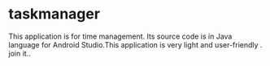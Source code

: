 # taskmanager
This application is for time management. Its source code is in Java language for Android Studio.This application is very light and user-friendly . join it..
